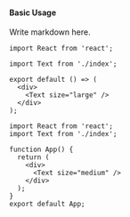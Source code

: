 #### Basic Usage

Write markdown here.

```tsx
import React from 'react';

import Text from './index';

export default () => (
  <div>
    <Text size="large" />
  </div>
);
```

```tsx
import React from 'react';
import Text from './index';

function App() {
  return (
    <div>
      <Text size="medium" />
    </div>
  );
}
export default App;
```
